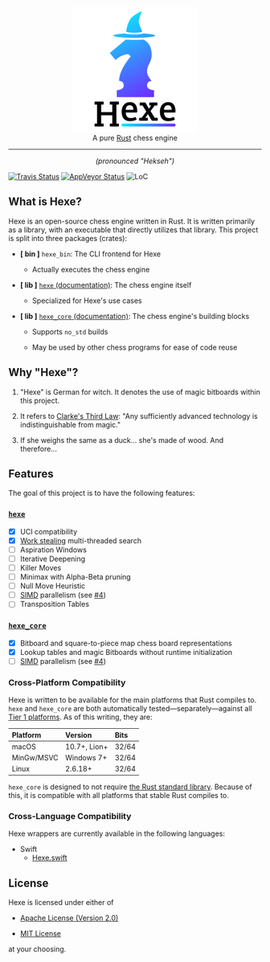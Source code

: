 <p align="center">
    <a href="https://github.com/hexe-rs/Hexe/">
    <img
        src="https://raw.githubusercontent.com/hexe-rs/Hexe/assets/Icon.png"
        alt="Hexe"
        width="250"
    >
    </a>
    <br>
    A pure <a href="https://www.rust-lang.org">Rust</a> chess engine
</p>

----

<p align="center"><em>(pronounced "Hekseh")</em></p>

[![Travis Status][travis-badge]][travis]
[![AppVeyor Status][appv-badge]][appv]
![LoC](https://tokei.rs/b1/github/hexe-rs/Hexe)

## What is Hexe?

Hexe is an open-source chess engine written in Rust. It is written primarily as
a library, with an executable that directly utilizes that library. This project
is split into three packages (crates):

- **[ bin ]** `hexe_bin`: The CLI frontend for Hexe

  - Actually executes the chess engine

- **[ lib ]** [`hexe` (documentation)][hexe]: The chess engine itself

  - Specialized for Hexe's use cases

- **[ lib ]** [`hexe_core` (documentation)][hexe_core]: The chess engine's
  building blocks

  - Supports `no_std` builds

  - May be used by other chess programs for ease of code reuse

## Why "Hexe"?

1. "Hexe" is German for witch. It denotes the use of magic bitboards within this
project.

2. It refers to [Clarke's Third Law][clarke-laws]: "Any sufficiently advanced
technology is indistinguishable from magic."

3. If she weighs the same as a duck... she's made of wood. And therefore...

## Features

The goal of this project is to have the following features:

### [`hexe`][hexe]

- [x] UCI compatibility
- [x] [Work stealing](https://en.wikipedia.org/wiki/Work_stealing)
      multi-threaded search
- [ ] Aspiration Windows
- [ ] Iterative Deepening
- [ ] Killer Moves
- [ ] Minimax with Alpha-Beta pruning
- [ ] Null Move Heuristic
- [ ] [SIMD] parallelism (see [#4])
- [ ] Transposition Tables

### [`hexe_core`][hexe_core]

- [x] Bitboard and square-to-piece map chess board representations
- [x] Lookup tables and magic Bitboards without runtime initialization
- [ ] [SIMD] parallelism (see [#4])

### Cross-Platform Compatibility

Hexe is written to be available for the main platforms that Rust compiles to.
`hexe` and `hexe_core` are both automatically tested—separately—against all
[Tier 1 platforms][tier1]. As of this writing, they are:

| Platform   | Version      | Bits  |
| :--------- | :----------- | :---- |
| macOS      | 10.7+, Lion+ | 32/64 |
| MinGw/MSVC | Windows 7+   | 32/64 |
| Linux      | 2.6.18+      | 32/64 |

`hexe_core` is designed to not require [the Rust standard library][std]. Because
of this, it is compatible with all platforms that stable Rust compiles to.

### Cross-Language Compatibility

Hexe wrappers are currently available in the following languages:

- Swift
  - [Hexe.swift](https://github.com/hexe-rs/Hexe.swift/)

## License

Hexe is licensed under either of

- [Apache License (Version 2.0)][license-apache]

- [MIT License][license-mit]

at your choosing.

[#4]: https://github.com/hexe-rs/Hexe/issues/4

[hexe]: https://docs.rs/hexe
[hexe_core]: https://docs.rs/hexe_core

[travis]:       https://travis-ci.org/hexe-rs/Hexe
[travis-badge]: https://travis-ci.org/hexe-rs/Hexe.svg?branch=master
[appv]:         https://ci.appveyor.com/project/nvzqz/hexe
[appv-badge]:   https://ci.appveyor.com/api/projects/status/github/hexe-rs/Hexe?svg=true

[license-apache]: https://github.com/hexe-rs/Hexe/blob/master/LICENSE-APACHE
[license-mit]: https://github.com/hexe-rs/Hexe/blob/master/LICENSE-MIT

[SIMD]:        https://en.wikipedia.org/wiki/SIMD
[std]:         https://doc.rust-lang.org/std/
[tier1]:       https://forge.rust-lang.org/platform-support.html#tier-1
[clarke-laws]: https://en.wikipedia.org/wiki/Clarke%27s_three_laws
